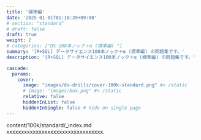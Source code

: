 ```yaml
---
title: '標準編'
date: '2025-01-01T01:10:39+09:00'
# section: "standard"
# draft: false
draft: true
weight: 2
# categories: ["DS-100本ノック＋α (標準編) "]
summary: '[R+SQL] データサイエンス100本ノック＋α (標準編) の問題集です。'
description: '[R+SQL] データサイエンス100本ノック＋α (標準編) の問題集です。'

cascade:
  params: 
    cover:
      image: "images/ds-drills/cover-100k-standard.png" #< /static
      # image: "images/box.png" #< /static
      relative: false
      hiddenInList: false
      hiddenInSingle: false # hide on single page
---
```


content/100k/standard/_index.md  
xxxxxxxxxxxxxxxxxxxxxxxxxxxxxxxxx.

